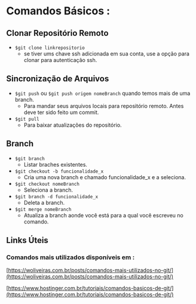 # Comandos Básicos :

## Clonar Repositório Remoto

- `$git clone linkrepositorio`
  - se tiver ums chave ssh adicionada em sua conta, use a opção para clonar para autenticação ssh.

## Sincronização de Arquivos

- `$git push` ou `$git push origem nomeBranch` quando temos mais de uma branch.
  - Para mandar seus arquivos locais para repositório remoto. Antes deve ter sido feito um commit.
- `$git pull`
  - Para baixar atualizações do repositório.

## Branch
- ```$git branch``` 
  - Listar braches existentes.
- `$git checkout -b funcionalidade_x`
  - Cria uma nova branch e chamado funcionalidade_x e a seleciona.
- `$git checkout nomeBranch`
  - Seleciona a branch.
- `$git branch -d funcionalidade_x`
  - Deleta a branch.
- `$git merge nomeBranch`
  - Atualiza a branch aonde você está para a qual você escreveu no comando.

## Links Úteis

### Comandos mais utilizados disponíveis em :

[https://woliveiras.com.br/posts/comandos-mais-utilizados-no-git/](https://woliveiras.com.br/posts/comandos-mais-utilizados-no-git/)

[https://www.hostinger.com.br/tutoriais/comandos-basicos-de-git/](https://www.hostinger.com.br/tutoriais/comandos-basicos-de-git/)
